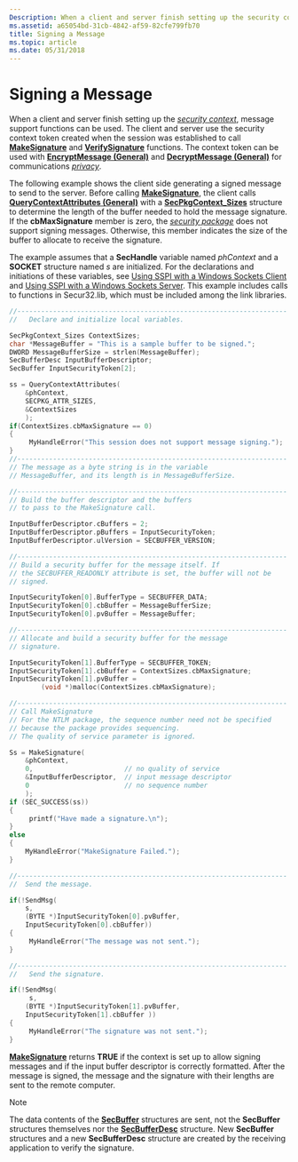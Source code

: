 ```yaml
---
Description: When a client and server finish setting up the security context, message support functions can be used.
ms.assetid: a65054bd-31cb-4842-af59-82cfe799fb70
title: Signing a Message
ms.topic: article
ms.date: 05/31/2018
---
```


# Signing a Message

When a client and server finish setting up the [*security context*](../secgloss/s-gly.md), message support functions can be used. The client and server use the security context token created when the session was established to call [**MakeSignature**](/windows/desktop/api/Sspi/nf-sspi-makesignature) and [**VerifySignature**](/windows/desktop/api/Sspi/nf-sspi-verifysignature) functions. The context token can be used with [**EncryptMessage (General)**](/windows/win32/api/sspi/nf-sspi-encryptmessage) and [**DecryptMessage (General)**](/windows/win32/api/sspi/nf-sspi-decryptmessage) for communications [*privacy*](../secgloss/p-gly.md).

The following example shows the client side generating a signed message to send to the server. Before calling [**MakeSignature**](/windows/desktop/api/Sspi/nf-sspi-makesignature), the client calls [**QueryContextAttributes (General)**](/windows/win32/api/sspi/nf-sspi-querycontextattributesa) with a [**SecPkgContext\_Sizes**](/windows/desktop/api/Sspi/ns-sspi-secpkgcontext_sizes) structure to determine the length of the buffer needed to hold the message signature. If the **cbMaxSignature** member is zero, the [*security package*](../secgloss/s-gly.md) does not support signing messages. Otherwise, this member indicates the size of the buffer to allocate to receive the signature.

The example assumes that a **SecHandle** variable named *phContext* and a **SOCKET** structure named *s* are initialized. For the declarations and initiations of these variables, see [Using SSPI with a Windows Sockets Client](using-sspi-with-a-windows-sockets-client.md) and [Using SSPI with a Windows Sockets Server](using-sspi-with-a-windows-sockets-server.md). This example includes calls to functions in Secur32.lib, which must be included among the link libraries.


```C++
//--------------------------------------------------------------------
//   Declare and initialize local variables.

SecPkgContext_Sizes ContextSizes;
char *MessageBuffer = "This is a sample buffer to be signed.";
DWORD MessageBufferSize = strlen(MessageBuffer);
SecBufferDesc InputBufferDescriptor;
SecBuffer InputSecurityToken[2];

ss = QueryContextAttributes(
    &phContext,
    SECPKG_ATTR_SIZES,
    &ContextSizes
    );
if(ContextSizes.cbMaxSignature == 0)
{
     MyHandleError("This session does not support message signing.");
}
//--------------------------------------------------------------------
// The message as a byte string is in the variable 
// MessageBuffer, and its length is in MessageBufferSize. 

//--------------------------------------------------------------------
// Build the buffer descriptor and the buffers 
// to pass to the MakeSignature call.

InputBufferDescriptor.cBuffers = 2;
InputBufferDescriptor.pBuffers = InputSecurityToken;
InputBufferDescriptor.ulVersion = SECBUFFER_VERSION;

//--------------------------------------------------------------------
// Build a security buffer for the message itself. If 
// the SECBUFFER_READONLY attribute is set, the buffer will not be
// signed.

InputSecurityToken[0].BufferType = SECBUFFER_DATA;
InputSecurityToken[0].cbBuffer = MessageBufferSize;
InputSecurityToken[0].pvBuffer = MessageBuffer;

//--------------------------------------------------------------------
// Allocate and build a security buffer for the message
// signature.

InputSecurityToken[1].BufferType = SECBUFFER_TOKEN;
InputSecurityToken[1].cbBuffer = ContextSizes.cbMaxSignature;
InputSecurityToken[1].pvBuffer = 
        (void *)malloc(ContextSizes.cbMaxSignature);

//--------------------------------------------------------------------
// Call MakeSignature 
// For the NTLM package, the sequence number need not be specified 
// because the package provides sequencing.
// The quality of service parameter is ignored.

Ss = MakeSignature(
    &phContext,
    0,                       // no quality of service
    &InputBufferDescriptor,  // input message descriptor
    0                        // no sequence number
    );
if (SEC_SUCCESS(ss))
{
     printf("Have made a signature.\n");
}
else
{ 
    MyHandleError("MakeSignature Failed."); 
}

//--------------------------------------------------------------------
//  Send the message.

if(!SendMsg(
    s,
    (BYTE *)InputSecurityToken[0].pvBuffer,
    InputSecurityToken[0].cbBuffer))
{
     MyHandleError("The message was not sent.");
}

//--------------------------------------------------------------------
//   Send the signature.

if(!SendMsg(
     s,
    (BYTE *)InputSecurityToken[1].pvBuffer,
    InputSecurityToken[1].cbBuffer ))
{
     MyHandleError("The signature was not sent.");
}
```



[**MakeSignature**](/windows/desktop/api/Sspi/nf-sspi-makesignature) returns **TRUE** if the context is set up to allow signing messages and if the input buffer descriptor is correctly formatted. After the message is signed, the message and the signature with their lengths are sent to the remote computer.

> [!Note]  
> The data contents of the [**SecBuffer**](/windows/desktop/api/Sspi/ns-sspi-secbuffer) structures are sent, not the **SecBuffer** structures themselves nor the [**SecBufferDesc**](/windows/desktop/api/Sspi/ns-sspi-secbufferdesc) structure. New **SecBuffer** structures and a new **SecBufferDesc** structure are created by the receiving application to verify the signature.

 

 

 